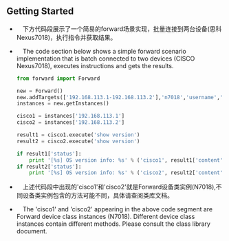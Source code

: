 ## Getting Started
* &ensp;&ensp;下方代码段展示了一个简易的forward场景实现，批量连接到两台设备(思科Nexus7018)，执行指令并获取结果。
* &ensp;&ensp;The code section below shows a simple forward scenario implementation that is batch connected to two devices (CISCO Nexus7018), executes instructions and gets the results.

  ```Python
  from forward import Forward

  new = Forward()
  new.addTargets(['192.168.113.1-192.168.113.2'],'n7018','username','password')
  instances = new.getInstances()

  cisco1 = instances['192.168.113.1']
  cisco2 = instances['192.168.113.2']

  result1 = cisco1.execute('show version')
  result2 = cisco2.execute('show version')

  if result1['status']:
      print '[%s] OS version info: %s' % ('cisco1', result1['content'])
  if result2['status']:
      print '[%s] OS version info: %s' % ('cisco2', result2['content'])
  ```
* &ensp;&ensp;上述代码段中出现的'cisco1'和'cisco2'就是Forward设备类实例(N7018),不同设备类实例包含的方法可能不同，具体请查阅类库文档。
* &ensp;&ensp;The 'cisco1' and 'cisco2' appearing in the above code segment are Forward device class instances (N7018). Different device class instances contain different methods. Please consult the class library document.
